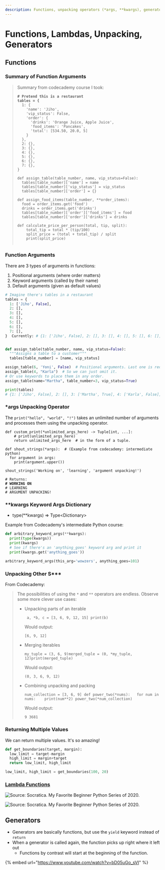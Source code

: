 ```yaml
---
description: Functions, unpacking operators (*args, **kwargs), generators
---
```


# Functions, Lambdas, Unpacking, Generators

## Functions

### Summary of Function Arguments

> Summary from codecademy course I took:
>
> <pre class="language-python"><code class="lang-python"><strong># Pretend this is a restaurant
> </strong><strong>tables = {
> </strong>  1: {
>     'name': 'Jiho',
>     'vip_status': False,
>     'order': {
>       'drinks': 'Orange Juice, Apple Juice',
>       'food_items': 'Pancakes',
>       'total': [534.50, 20.0, 5]
>     }
>   },
>   2: {},
>   3: {},
>   4: {},
>   5: {},
>   6: {},
>   7: {},
> }
>
> def assign_table(table_number, name, vip_status=False): 
>   tables[table_number]['name'] = name
>   tables[table_number]['vip_status'] = vip_status
>   tables[table_number]['order'] = {}
>
> def assign_food_items(table_number, **order_items):
>   food = order_items.get('food')
>   drinks = order_items.get('drinks')
>   tables[table_number]['order']['food_items'] = food
>   tables[table_number]['order']['drinks'] = drinks
>
> def calculate_price_per_person(total, tip, split):
>     total_tip = total * (tip/100)
>     split_price = (total + total_tip) / split
>     print(split_price)
>
> </code></pre>



### Function Arguments

There are 3 types of arguments in functions:

1. Positional arguments (where order matters)
2. Keyword arguments (called by their name)
3. Default arguments (given as default values)

```python
# Imagine there's tables in a restaurant
tables = {
  1: ['Jiho', False],
  2: [],
  3: [],
  4: [],
  5: [],
  6: [],
  7: [],
}  Currently: # {1: ['Jiho', False], 2: [], 3: [], 4: [], 5: [], 6: [], 7: []}


def assign_table(table_number, name, vip_status=False):
  """Assigns a table to a customer"""
  tables[table_number] = [name, vip_status]

assign_table(6, 'Yoni', False)  # Positional arguments. Last one is redundant.
assign_table(4, "Karla")  # So we can just omit it. 
# Or use keywords to place them in any order.
assign_table(name="Martha", table_number=3, vip_status=True)

print(tables) 
# {1: ['Jiho', False], 2: [], 3: ['Martha', True], 4: ['Karla', False], 5: [], 6: ['Yoni', False], 7: []}
```

### \*args Unpacking Operator

The `print("hello", "world", "!")` takes an unlimited number of arguments and processes them using the unpacking operator.

<pre class="language-python"><code class="lang-python">def custom_print(*unlimited_args_here) -> Tuple[int, ...]:
    # print(unlimited_args_here)
    return unlimited_args_here  # in the form of a tuple. 
    
def shout_strings(*args):  # (Example from codecademy: intermediate python)
  for argument in args:
    print(argument.upper())
 
shout_strings('Working on', 'learning', 'argument unpacking!')

# Returns: 
<strong># WORKING ON
</strong># LEARNING
# ARGUMENT UNPACKING!
</code></pre>

### \*\*kwargs Keyword Args Dictionary

* type(\*\*kwargs) => Type\<Dictionary>

Example from Codecademy's intermediate Python course:

```python
def arbitrary_keyword_args(**kwargs):
  print(type(kwargs))
  print(kwargs)
  # See if there's an 'anything_goes' keyword arg and print it
  print(kwargs.get('anything_goes'))
 
arbitrary_keyword_args(this_arg='wowzers', anything_goes=101)
```

### Unpacking Other S\*\*\*

From Codecademy:

> The possibilities of using the `*` and `**` operators are endless. Observe some more clever use cases:
>
> *   Unpacking parts of an iterable
>
>     ```
>      a, *b, c = [3, 6, 9, 12, 15] print(b)
>     ```
>
>     Would output:
>
>     ```
>     [6, 9, 12]
>     ```
> *   Merging iterables
>
>     ```
>     my_tuple = (3, 6, 9)merged_tuple = (0, *my_tuple, 12)print(merged_tuple)
>     ```
>
>     Would output:
>
>     ```
>     (0, 3, 6, 9, 12)
>     ```
> *   Combining unpacking and packing
>
>     ```
>     num_collection = [3, 6, 9] def power_two(*nums):   for num in nums:    print(num**2) power_two(*num_collection)
>     ```
>
>     Would output:
>
>     ```
>     9 3681
>     ```
>
>
>
>

### Returning Multiple Values

We can return multiple values. It's so amazing!

```python
def get_boundaries(target, margin):
  low_limit = target-margin
  high_limit = margin+target
  return low_limit, high_limit

low_limit, high_limit = get_boundaries(100, 20)
```

###

### [Lambda Functions](https://www.youtube.com/watch?v=25ovCm9jKfA)

![Source: Socratica. My Favorite Beginner Python Series of 2020.](<../../../../../.gitbook/assets/image (395).png>)

![Source: Socratica. My Favorite Beginner Python Series of 2020.](<../../../../../.gitbook/assets/image (393).png>)

## Generators

* Generators are basically functions, but use the `yield` keyword instead of `return`
* When a generator is called again, the function picks up right where it left out
  * Functions by contrast will start at the beginning of the function.

{% embed url="https://www.youtube.com/watch?v=bD05uGo_sVI" %}

##

